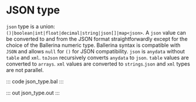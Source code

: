 # JSON type

`json` type is a union: `()|boolean|int|float|decimal|string|json[]|map<json>`. A `json` value can
be converted to and from the JSON format straightforwardly except for the choice of the Ballerina numeric type.
Ballerina syntax is compatible with `JSON` and allows `null` for `()` for JSON compatibility.
`json` is `anydata` without `table` and `xml`. `toJson` recursively converts `anydata` to `json`.
`table` values are converted to `arrays`. `xml` values are converted to `strings`.`json` and `xml`
types are not parallel.

::: code json_type.bal :::

::: out json_type.out :::